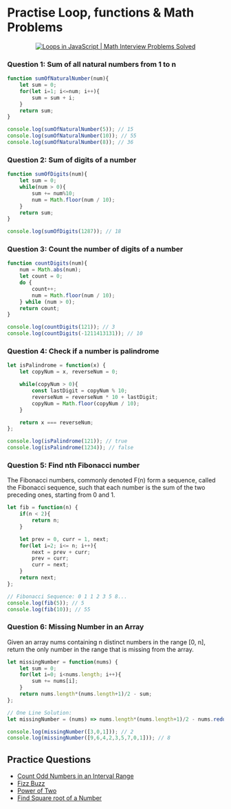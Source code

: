 # Practise Loop, functions & Math Problems
<p align="center">
  <a href="https://youtu.be/MLVJWmG2iYI">
  <img src="" alt="Loops in JavaScript | Math Interview Problems Solved" />
  </a>
</p>

### Question 1: Sum of all natural numbers from 1 to n

```javascript
function sumOfNaturalNumber(num){
    let sum = 0;
    for(let i=1; i<=num; i++){
        sum = sum + i;
    }
    return sum;
}

console.log(sumOfNaturalNumber(5)); // 15
console.log(sumOfNaturalNumber(10)); // 55
console.log(sumOfNaturalNumber(8)); // 36
```

### Question 2: Sum of digits of a number

```javascript
function sumOfDigits(num){
    let sum = 0;
    while(num > 0){
        sum += num%10;
        num = Math.floor(num / 10);
    }
    return sum;
}

console.log(sumOfDigits(1287)); // 18
```

### Question 3: Count the number of digits of a number

```javascript
function countDigits(num){
    num = Math.abs(num);
    let count = 0;
    do {
        count++;
        num = Math.floor(num / 10);
    } while (num > 0);
    return count;
}

console.log(countDigits(121)); // 3
console.log(countDigits(-1211413131)); // 10
```

### Question 4: Check if a number is palindrome

```javascript
let isPalindrome = function(x) {
    let copyNum = x, reverseNum = 0;

    while(copyNum > 0){
        const lastDigit = copyNum % 10;
        reverseNum = reverseNum * 10 + lastDigit;
        copyNum = Math.floor(copyNum / 10);
    }

    return x === reverseNum;
};

console.log(isPalindrome(121)); // true
console.log(isPalindrome(1234)); // false
```

### Question 5: Find nth Fibonacci number
The Fibonacci numbers, commonly denoted F(n) form a sequence, called the Fibonacci sequence,
such that each number is the sum of the two preceding ones, starting from 0 and 1.

```javascript
let fib = function(n) {
    if(n < 2){
        return n;
    }

    let prev = 0, curr = 1, next;
    for(let i=2; i<= n; i++){
        next = prev + curr;
        prev = curr;
        curr = next;
    }
    return next;
};

// Fibonacci Sequence: 0 1 1 2 3 5 8...
console.log(fib(5)); // 5
console.log(fib(10)); // 55
```

### Question 6: Missing Number in an Array
Given an array nums containing n distinct numbers in the range [0, n],
return the only number in the range that is missing from the array.
```javascript
let missingNumber = function(nums) {
    let sum = 0;
    for(let i=0; i<nums.length; i++){
        sum += nums[i];
    }
    return nums.length*(nums.length+1)/2 - sum;
};

// One Line Solution:
let missingNumber = (nums) => nums.length*(nums.length+1)/2 - nums.reduce((acc, num) => num + acc);

console.log(missingNumber([3,0,1])); // 2
console.log(missingNumber([9,6,4,2,3,5,7,0,1])); // 8
```

## Practice Questions

- [Count Odd Numbers in an Interval Range](https://leetcode.com/problems/count-odd-numbers-in-an-interval-range/)
- [Fizz Buzz](https://leetcode.com/problems/fizz-buzz/)
- [Power of Two](https://leetcode.com/problems/power-of-two/)
- [Find Square root of a Number](https://leetcode.com/problems/sqrtx/)